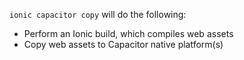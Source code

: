 `ionic capacitor copy` will do the following:
- Perform an Ionic build, which compiles web assets
- Copy web assets to Capacitor native platform(s)